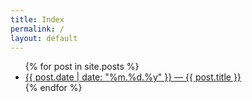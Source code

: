 ```yaml
---
title: Index
permalink: /
layout: default
---
```


<ul class="index">
{% for post in site.posts %}
  <li>
    <a href="{{ site.url }}{{ post.url }}">{{ post.date | date: "%m.%d.%y" }} — {{ post.title }}</a>
  </li>
{% endfor %}
</ul>
